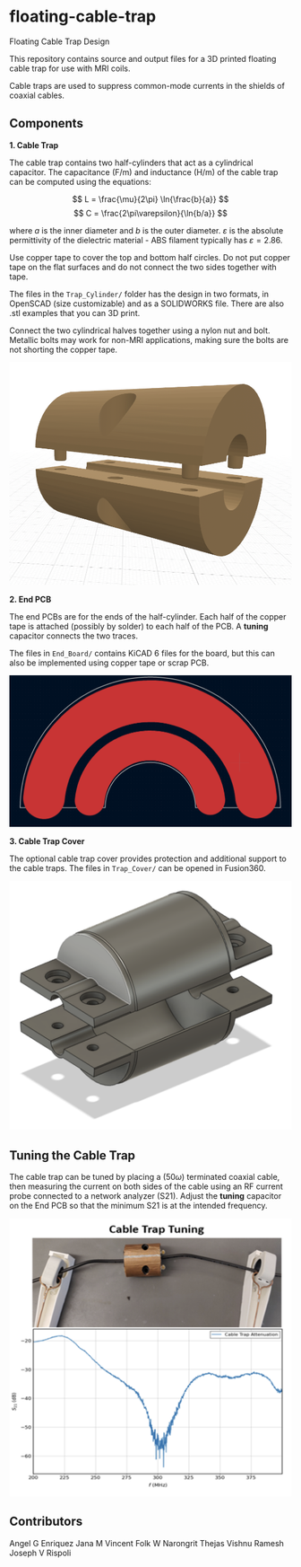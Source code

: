 # floating-cable-trap
Floating Cable Trap Design

This repository contains source and output files for a 3D printed floating cable trap for use with MRI coils.

Cable traps are used to suppress common-mode currents in the shields of coaxial cables.

## Components

**1. Cable Trap**

The cable trap contains two half-cylinders that act as a cylindrical capacitor. The capacitance (F/m) and inductance (H/m) of the cable trap can be computed using the equations:

$$ L = \frac{\mu}{2\pi} \ln{\frac{b}{a}} $$
$$ C = \frac{2\pi\varepsilon}{\ln{b/a}} $$

where $a$ is the inner diameter and $b$ is the outer diameter. $\varepsilon$ is the absolute permittivity of the dielectric material - ABS filament typically has $\varepsilon = 2.86$. 

Use copper tape to cover the top and bottom half circles. Do not put copper tape on the flat surfaces and do not connect the two sides together with tape.

The files in the `Trap_Cylinder/` folder has the design in two formats, in OpenSCAD (size customizable) and as a SOLIDWORKS file. There are also .stl examples that you can 3D print.

Connect the two cylindrical halves together using a nylon nut and bolt. Metallic bolts may work for non-MRI applications, making sure the bolts are not shorting the copper tape.

![trap](Images/Trap.png)

**2. End PCB**

The end PCBs are for the ends of the half-cylinder. Each half of the copper tape is attached (possibly by  solder) to each half of the PCB. A **tuning** capacitor connects the two traces.

The files in `End_Board/` contains KiCAD 6 files for the board, but this can also be implemented using copper tape or scrap PCB.

![end-board](Images/End_Board.png)

**3. Cable Trap Cover**

The optional cable trap cover provides protection and additional support to the cable traps. The files in `Trap_Cover/` can be opened in Fusion360.

![trap cover](Images/Trap_Cover_R25_L56.png)

## Tuning the Cable Trap

The cable trap can be tuned by placing a (50$\omega$) terminated coaxial cable, then measuring the current on both sides of the cable using an RF current probe connected to a network analyzer (S21). Adjust the **tuning** capacitor on the End PCB so that the minimum S21 is at the intended frequency.  

![Tuning](Images/Trap_Tuning.png)

## Contributors

Angel G Enriquez
Jana M Vincent
Folk W Narongrit
Thejas Vishnu Ramesh
Joseph V Rispoli